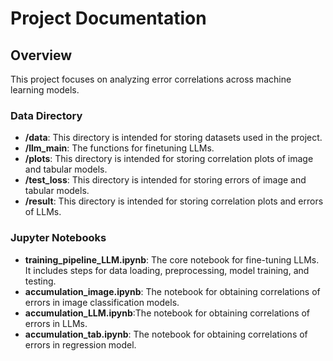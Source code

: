 # Project Documentation

## Overview
This project focuses on analyzing error correlations across machine learning models.

### Data Directory
- **/data**: This directory is intended for storing datasets used in the project. 
- **/llm_main**: The functions for finetuning LLMs.
- **/plots**: This directory is intended for storing correlation plots of image and tabular models.
- **/test_loss**: This directory is intended for storing errors of image and tabular models.
- **/result**: This directory is intended for storing correlation plots and errors of LLMs.

### Jupyter Notebooks
- **training_pipeline_LLM.ipynb**: The core notebook for fine-tuning LLMs. It includes steps for data loading, preprocessing, model training, and testing.
- **accumulation_image.ipynb**: The notebook for obtaining correlations of errors in image classification models.
- **accumulation_LLM.ipynb**:The notebook for obtaining correlations of errors in LLMs.
- **accumulation_tab.ipynb**: The notebook for obtaining correlations of errors in regression model.


